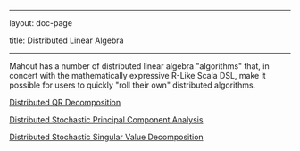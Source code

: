 <!--
 Licensed to the Apache Software Foundation (ASF) under one or more
 contributor license agreements.  See the NOTICE file distributed with
 this work for additional information regarding copyright ownership.
 The ASF licenses this file to You under the Apache License, Version 2.0
 (the "License"); you may not use this file except in compliance with
 the License.  You may obtain a copy of the License at

     http://www.apache.org/licenses/LICENSE-2.0

 Unless required by applicable law or agreed to in writing, software
 distributed under the License is distributed on an "AS IS" BASIS,
 WITHOUT WARRANTIES OR CONDITIONS OF ANY KIND, either express or implied.
 See the License for the specific language governing permissions and
 limitations under the License.
-->
---
layout: doc-page

title: Distributed Linear Algebra

    
---

Mahout has a number of distributed linear algebra "algorithms" that, in concert with the mathematically expressive R-Like Scala DSL, make it possible for users to quickly "roll their own" distributed algorithms.
 
[Distributed QR Decomposition](d-qr.html)

[Distributed Stochastic Principal Component Analysis](d-spca.html)

[Distributed Stochastic Singular Value Decomposition](d-ssvd.html)


